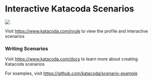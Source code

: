 # Interactive Katacoda Scenarios

[![](http://shields.katacoda.com/katacoda/nrule/count.svg)](https://www.katacoda.com/nrule "Get your profile on Katacoda.com")

Visit https://www.katacoda.com/nrule to view the profile and interactive scenarios

### Writing Scenarios
Visit https://www.katacoda.com/docs to learn more about creating Katacoda scenarios

For examples, visit https://github.com/katacoda/scenario-example
